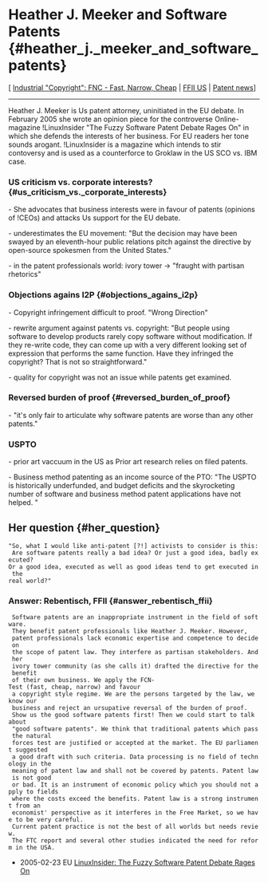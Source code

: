 # Heather J. Meeker and Software Patents {#heather_j._meeker_and_software_patents}

\[ [ Industrial \"Copyright\": FNC - Fast, Narrow,
Cheap](IndpropEn "wikilink") \| [ FFII US](FfiiUsEn "wikilink") \| [
Patent news](SwpatcninoEn "wikilink")\]

------------------------------------------------------------------------

Heather J. Meeker is Us patent attorney, uninitiated in the EU debate.
In February 2005 she wrote an opinion piece for the controverse
Online-magazine !LinuxInsider \"The Fuzzy Software Patent Debate Rages
On\" in which she defends the interests of her business. For EU readers
her tone sounds arogant. !LinuxInsider is a magazine which intends to
stir contoversy and is used as a counterforce to Groklaw in the US SCO
vs. IBM case.

### US criticism vs. corporate interests? {#us_criticism_vs._corporate_interests}

\- She advocates that business interests were in favour of patents
(opinions of !CEOs) and attacks Us support for the EU debate.

\- underestimates the EU movement: \"But the decision may have been
swayed by an eleventh-hour public relations pitch against the directive
by open-source spokesmen from the United States.\"

\- in the patent professionals world: ivory tower -\> \"fraught with
partisan rhetorics\"

### Objections agains I2P {#objections_agains_i2p}

\- Copyright infringement difficult to proof. \"Wrong Direction\"

\- rewrite argument against patents vs. copyright: \"But people using
software to develop products rarely copy software without modification.
If they re-write code, they can come up with a very different looking
set of expression that performs the same function. Have they infringed
the copyright? That is not so straightforward.\"

\- quality for copyright was not an issue while patents get examined.

### Reversed burden of proof {#reversed_burden_of_proof}

\- \"it\'s only fair to articulate why software patents are worse than
any other patents.\"

### USPTO

\- prior art vaccuum in the US as Prior art research relies on filed
patents.

\- Business method patenting as an income source of the PTO: \"The USPTO
is historically underfunded, and budget deficits and the skyrocketing
number of software and business method patent applications have not
helped. \"

## Her question {#her_question}

`"So, what I would like anti-patent [?!] activists to consider is this:`\
` Are software patents really a bad idea? Or just a good idea, badly executed? `\
`Or a good idea, executed as well as good ideas tend to get executed in the`\
`real world?"`

### Answer: Rebentisch, FFII {#answer_rebentisch_ffii}

` Software patents are an inappropriate instrument in the field of software. `\
` They benefit patent professionals like Heather J. Meeker. However,  `\
` patent professionals lack economic expertise and competence to decide on `\
` the scope of patent law. They interfere as partisan stakeholders. And her `\
` ivory tower community (as she calls it) drafted the directive for the benefit`\
` of their own business. We apply the FCN-Test (fast, cheap, narrow) and favour `\
` a copyright style regime. We are the persons targeted by the law, we know our `\
` business and reject an ursupative reversal of the burden of proof. `\
` Show us the good software patents first! Then we could start to talk about `\
` "good software patents". We think that traditional patents which pass the natural `\
` forces test are justified or accepted at the market. The EU parliament suggested `\
` a good draft with such criteria. Data processing is no field of technology in the`\
` meaning of patent law and shall not be covered by patents. Patent law is not good `\
` or bad. It is an instrument of economic policy which you should not apply to fields `\
` where the costs exceed the benefits. Patent law is a strong instrument from an `\
` economist' perspective as it interferes in the Free Market, so we have to be very careful.`\
` Current patent practice is not the best of all worlds but needs review. `\
` The FTC report and several other studies indicated the need for reform in the USA.`

-   2005-02-23 EU [LinuxInsider: The Fuzzy Software Patent Debate Rages
    On](http://www.linuxinsider.com/story/The-Fuzzy-Software-Patent-Debate-Rages-On-40676.html "wikilink")
